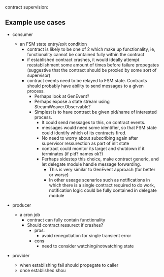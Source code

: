 contract supervision:

## Example use cases
* consumer
  * an FSM state entry/exit condition
    * contract is likely to be one of 2 which make up functionality, ie, functionality cannot be contained fully within the contract
    * if established contract crashes, it would ideally attempt reestablishment some amount of times before failure propegates (suggestive that the contract should be proxied by some sort of supervisor)
    * contract events need to be relayed to FSM state. Contracts should probably have ability to send messages to a given process.
      * Perhaps look at GenEvent?
      * Perhaps expose a state stream using StreamWeaver.Observable?
      * Simplest is to have contract be given pid/name of interested process.
        * It could send messages to this, on contract events.
        * messages would need some identifier, so that FSM state could identify which of its contracts fired.
        * No need to worry about subscribing again after supervisor ressurection as part of init state
        * contract could monitor its target and shutdown if it terminates (if pid? names ok?)
        * Perhaps sidestep this choice, make contract generic, and let delegate module handle message forwarding.
          * This is very similar to GenEvent approach (for better or worse)
          * In other useage scenarios such as notifications in which there is a single contract required to do work, notification logic could be fully contained in delegate module
* producer
  * a cron job
    * contract can fully contain functionality
    * Should contract ressurect if crashes?
      * pros:
        * avoid renegotiation for single transient error
      * cons
        * need to consider watching/notwatching state


* provider
  * when establishing fail should propegate to caller
  * once established shou